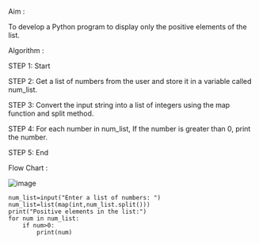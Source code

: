 Aim :

To develop a Python program to display only the positive elements of the list.

Algorithm :

STEP 1: Start

STEP 2: Get a list of numbers from the user and store it in a variable called num_list.

STEP 3: Convert the input string into a list of integers using the map function and split method.

STEP 4: For each number in num_list, If the number is greater than 0, print the number.

STEP 5: End 

Flow Chart :

![image](https://github.com/user-attachments/assets/daccc21f-4913-4224-85ba-16d05ca6f426)

    num_list=input("Enter a list of numbers: ")
    num_list=list(map(int,num_list.split()))
    print("Positive elements in the list:")
    for num in num_list:
	    if num>0:
		    print(num)
